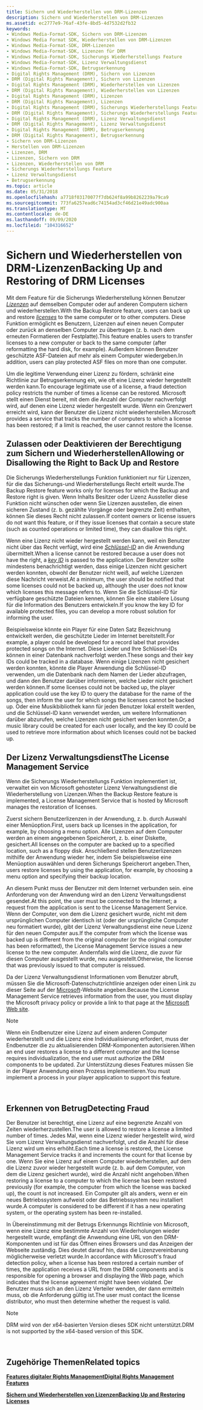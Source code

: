 ```yaml
---
title: Sichern und Wiederherstellen von DRM-Lizenzen
description: Sichern und Wiederherstellen von DRM-Lizenzen
ms.assetid: ec2777e9-76af-43fe-8bd5-4d7532d2fb32
keywords:
- Windows Media-Format-SDK, Sichern von DRM-Lizenzen
- Windows Media Format SDK, Wiederherstellen von DRM-Lizenzen
- Windows Media-Format-SDK, DRM-Lizenzen
- Windows Media-Format-SDK, Lizenzen für DRM
- Windows Media-Format-SDK, Sicherungs Wiederherstellungs Feature
- Windows Media-Format-SDK, Lizenz Verwaltungsdienst
- Windows Media-Format-SDK, Betrugserkennung
- Digital Rights Management (DRM), Sichern von Lizenzen
- DRM (Digital Rights Management), Sichern von Lizenzen
- Digital Rights Management (DRM), Wiederherstellen von Lizenzen
- DRM (Digital Rights Management), Wiederherstellen von Lizenzen
- Digital Rights Management (DRM), Lizenzen
- DRM (Digital Rights Management), Lizenzen
- Digital Rights Management (DRM), Sicherungs Wiederherstellungs Feature
- DRM (Digital Rights Management), Sicherungs Wiederherstellungs Feature
- Digital Rights Management (DRM), Lizenz Verwaltungsdienst
- DRM (Digital Rights Management), Lizenz Verwaltungsdienst
- Digital Rights Management (DRM), Betrugserkennung
- DRM (Digital Rights Management), Betrugserkennung
- Sichern von DRM-Lizenzen
- Herstellen von DRM-Lizenzen
- Lizenzen, DRM
- Lizenzen, Sichern von DRM
- Lizenzen, Wiederherstellen von DRM
- Sicherungs Wiederherstellungs Feature
- Lizenz Verwaltungsdienst
- Betrugserkennung
ms.topic: article
ms.date: 05/31/2018
ms.openlocfilehash: a7718f03170077f7db624f8a99b8262239a79ca9
ms.sourcegitcommit: 773fa6257ead6c74154ad3cf46d21e49adc900aa
ms.translationtype: MT
ms.contentlocale: de-DE
ms.lasthandoff: 09/09/2020
ms.locfileid: "104316652"
---
```

# <a name="backing-up-and-restoring-of-drm-licenses"></a><span data-ttu-id="bcc03-130">Sichern und Wiederherstellen von DRM-Lizenzen</span><span class="sxs-lookup"><span data-stu-id="bcc03-130">Backing Up and Restoring of DRM Licenses</span></span>

<span data-ttu-id="bcc03-131">Mit dem Feature für die Sicherungs Wiederherstellung können Benutzer [*Lizenzen*](wmformat-glossary.md) auf demselben Computer oder auf anderen Computern sichern und wiederherstellen.</span><span class="sxs-lookup"><span data-stu-id="bcc03-131">With the Backup Restore feature, users can back up and restore [*licenses*](wmformat-glossary.md) to the same computer or to other computers.</span></span> <span data-ttu-id="bcc03-132">Diese Funktion ermöglicht es Benutzern, Lizenzen auf einen neuen Computer oder zurück an denselben Computer zu übertragen (z. b. nach dem erneuten Formatieren der Festplatte).</span><span class="sxs-lookup"><span data-stu-id="bcc03-132">This feature enables users to transfer licenses to a new computer or back to the same computer (after reformatting the hard disk, for example).</span></span> <span data-ttu-id="bcc03-133">Außerdem können Benutzer geschützte ASF-Dateien auf mehr als einem Computer wiedergeben.</span><span class="sxs-lookup"><span data-stu-id="bcc03-133">In addition, users can play protected ASF files on more than one computer.</span></span>

<span data-ttu-id="bcc03-134">Um die legitime Verwendung einer Lizenz zu fördern, schränkt eine Richtlinie zur Betrugserkennung ein, wie oft eine Lizenz wieder hergestellt werden kann.</span><span class="sxs-lookup"><span data-stu-id="bcc03-134">To encourage legitimate use of a license, a fraud detection policy restricts the number of times a license can be restored.</span></span> <span data-ttu-id="bcc03-135">Microsoft stellt einen Dienst bereit, mit dem die Anzahl der Computer nachverfolgt wird, auf denen eine Lizenz wieder hergestellt wurde. Wenn ein Grenzwert erreicht wird, kann der Benutzer die Lizenz nicht wiederherstellen.</span><span class="sxs-lookup"><span data-stu-id="bcc03-135">Microsoft provides a service that tracks the number of computers to which a license has been restored; if a limit is reached, the user cannot restore the license.</span></span>

## <a name="allowing-or-disallowing-the-right-to-back-up-and-restore"></a><span data-ttu-id="bcc03-136">Zulassen oder Deaktivieren der Berechtigung zum Sichern und Wiederherstellen</span><span class="sxs-lookup"><span data-stu-id="bcc03-136">Allowing or Disallowing the Right to Back Up and Restore</span></span>

<span data-ttu-id="bcc03-137">Die Sicherungs Wiederherstellungs Funktion funktioniert nur für Lizenzen, für die das Sicherungs-und Wiederherstellungs Recht erteilt wurde.</span><span class="sxs-lookup"><span data-stu-id="bcc03-137">The Backup Restore feature works only for licenses for which the Backup and Restore right is given.</span></span> <span data-ttu-id="bcc03-138">Wenn Inhalts Besitzer oder Lizenz Aussteller diese Funktion nicht wünschen oder wenn Sie Lizenzen ausstellen, die einen sicheren Zustand (z. b. gezählte Vorgänge oder begrenzte Zeit) enthalten, können Sie dieses Recht nicht zulassen.</span><span class="sxs-lookup"><span data-stu-id="bcc03-138">If content owners or license issuers do not want this feature, or if they issue licenses that contain a secure state (such as counted operations or limited time), they can disallow this right.</span></span>

<span data-ttu-id="bcc03-139">Wenn eine Lizenz nicht wieder hergestellt werden kann, weil ein Benutzer nicht über das Recht verfügt, wird eine [*Schlüssel-ID*](wmformat-glossary.md) an die Anwendung übermittelt.</span><span class="sxs-lookup"><span data-stu-id="bcc03-139">When a license cannot be restored because a user does not have the right, a [*key ID*](wmformat-glossary.md) is passed to the application.</span></span> <span data-ttu-id="bcc03-140">Der Benutzer sollte mindestens benachrichtigt werden, dass einige Lizenzen nicht gesichert werden konnten, obwohl der Benutzer nicht weiß, auf welche Lizenzen diese Nachricht verweist.</span><span class="sxs-lookup"><span data-stu-id="bcc03-140">At a minimum, the user should be notified that some licenses could not be backed up, although the user does not know which licenses this message refers to.</span></span> <span data-ttu-id="bcc03-141">Wenn Sie die Schlüssel-ID für verfügbare geschützte Dateien kennen, können Sie eine stabilere Lösung für die Information des Benutzers entwickeln.</span><span class="sxs-lookup"><span data-stu-id="bcc03-141">If you know the key ID for available protected files, you can develop a more robust solution for informing the user.</span></span>

<span data-ttu-id="bcc03-142">Beispielsweise könnte ein Player für eine Daten Satz Bezeichnung entwickelt werden, die geschützte Lieder im Internet bereitstellt.</span><span class="sxs-lookup"><span data-stu-id="bcc03-142">For example, a player could be developed for a record label that provides protected songs on the Internet.</span></span> <span data-ttu-id="bcc03-143">Diese Lieder und Ihre Schlüssel-IDs können in einer Datenbank nachverfolgt werden.</span><span class="sxs-lookup"><span data-stu-id="bcc03-143">These songs and their key IDs could be tracked in a database.</span></span> <span data-ttu-id="bcc03-144">Wenn einige Lizenzen nicht gesichert werden konnten, könnte die Player Anwendung die Schlüssel-ID verwenden, um die Datenbank nach dem Namen der Lieder abzufragen, und dann den Benutzer darüber informieren, welche Lieder nicht gesichert werden können.</span><span class="sxs-lookup"><span data-stu-id="bcc03-144">If some licenses could not be backed up, the player application could use the key ID to query the database for the name of the songs, then inform the user for which songs the licenses cannot be backed up.</span></span> <span data-ttu-id="bcc03-145">Oder eine Musikbibliothek kann für jeden Benutzer lokal erstellt werden, und die Schlüssel-ID kann verwendet werden, um weitere Informationen darüber abzurufen, welche Lizenzen nicht gesichert werden konnten.</span><span class="sxs-lookup"><span data-stu-id="bcc03-145">Or, a music library could be created for each user locally, and the key ID could be used to retrieve more information about which licenses could not be backed up.</span></span>

## <a name="the-license-management-service"></a><span data-ttu-id="bcc03-146">Der Lizenz Verwaltungsdienst</span><span class="sxs-lookup"><span data-stu-id="bcc03-146">The License Management Service</span></span>

<span data-ttu-id="bcc03-147">Wenn die Sicherungs Wiederherstellungs Funktion implementiert ist, verwaltet ein von Microsoft gehosteter Lizenz Verwaltungsdienst die Wiederherstellung von Lizenzen.</span><span class="sxs-lookup"><span data-stu-id="bcc03-147">When the Backup Restore feature is implemented, a License Management Service that is hosted by Microsoft manages the restoration of licenses.</span></span>

<span data-ttu-id="bcc03-148">Zuerst sichern Benutzerlizenzen in der Anwendung, z. b. durch Auswahl einer Menüoption.</span><span class="sxs-lookup"><span data-stu-id="bcc03-148">First, users back up licenses in the application, for example, by choosing a menu option.</span></span> <span data-ttu-id="bcc03-149">Alle Lizenzen auf dem Computer werden an einem angegebenen Speicherort, z. b. einer Diskette, gesichert.</span><span class="sxs-lookup"><span data-stu-id="bcc03-149">All licenses on the computer are backed up to a specified location, such as a floppy disk.</span></span> <span data-ttu-id="bcc03-150">Anschließend stellen Benutzerlizenzen mithilfe der Anwendung wieder her, indem Sie beispielsweise eine Menüoption auswählen und deren Sicherungs Speicherort angeben.</span><span class="sxs-lookup"><span data-stu-id="bcc03-150">Then, users restore licenses by using the application, for example, by choosing a menu option and specifying their backup location.</span></span>

<span data-ttu-id="bcc03-151">An diesem Punkt muss der Benutzer mit dem Internet verbunden sein. eine Anforderung von der Anwendung wird an den Lizenz Verwaltungsdienst gesendet.</span><span class="sxs-lookup"><span data-stu-id="bcc03-151">At this point, the user must be connected to the Internet; a request from the application is sent to the License Management Service.</span></span> <span data-ttu-id="bcc03-152">Wenn der Computer, von dem die Lizenz gesichert wurde, nicht mit dem ursprünglichen Computer identisch ist (oder der ursprüngliche Computer neu formatiert wurde), gibt der Lizenz Verwaltungsdienst eine neue Lizenz für den neuen Computer aus.</span><span class="sxs-lookup"><span data-stu-id="bcc03-152">If the computer from which the license was backed up is different from the original computer (or the original computer has been reformatted), the License Management Service issues a new license to the new computer.</span></span> <span data-ttu-id="bcc03-153">Andernfalls wird die Lizenz, die zuvor für diesen Computer ausgestellt wurde, neu ausgestellt.</span><span class="sxs-lookup"><span data-stu-id="bcc03-153">Otherwise, the license that was previously issued to that computer is reissued.</span></span>

<span data-ttu-id="bcc03-154">Da der Lizenz Verwaltungsdienst Informationen vom Benutzer abruft, müssen Sie die Microsoft-Datenschutzrichtlinie anzeigen oder einen Link zu dieser Seite auf der [Microsoft](https://www.microsoft.com/licensing/default)-Website angeben.</span><span class="sxs-lookup"><span data-stu-id="bcc03-154">Because the License Management Service retrieves information from the user, you must display the Microsoft privacy policy or provide a link to that page at the [Microsoft Web site](https://www.microsoft.com/licensing/default).</span></span>

> [!Note]  
> <span data-ttu-id="bcc03-155">Wenn ein Endbenutzer eine Lizenz auf einem anderen Computer wiederherstellt und die Lizenz eine Individualisierung erfordert, muss der Endbenutzer die zu aktualisierenden DRM-Komponenten autorisieren.</span><span class="sxs-lookup"><span data-stu-id="bcc03-155">When an end user restores a license to a different computer and the license requires individualization, the end user must authorize the DRM components to be updated.</span></span> <span data-ttu-id="bcc03-156">Zur Unterstützung dieses Features müssen Sie in der Player Anwendung einen Prozess implementieren.</span><span class="sxs-lookup"><span data-stu-id="bcc03-156">You must implement a process in your player application to support this feature.</span></span>

 

## <a name="detecting-fraud"></a><span data-ttu-id="bcc03-157">Erkennen von Betrug</span><span class="sxs-lookup"><span data-stu-id="bcc03-157">Detecting Fraud</span></span>

<span data-ttu-id="bcc03-158">Der Benutzer ist berechtigt, eine Lizenz auf eine begrenzte Anzahl von Zeiten wiederherzustellen.</span><span class="sxs-lookup"><span data-stu-id="bcc03-158">The user is allowed to restore a license a limited number of times.</span></span> <span data-ttu-id="bcc03-159">Jedes Mal, wenn eine Lizenz wieder hergestellt wird, wird Sie vom Lizenz Verwaltungsdienst nachverfolgt, und die Anzahl für diese Lizenz wird um eins erhöht.</span><span class="sxs-lookup"><span data-stu-id="bcc03-159">Each time a license is restored, the License Management Service tracks it and increments the count for that license by one.</span></span> <span data-ttu-id="bcc03-160">Wenn Sie eine Lizenz auf einem Computer wiederherstellen, auf dem die Lizenz zuvor wieder hergestellt wurde (z. b. auf dem Computer, von dem die Lizenz gesichert wurde), wird die Anzahl nicht angehoben.</span><span class="sxs-lookup"><span data-stu-id="bcc03-160">When restoring a license to a computer to which the license has been restored previously (for example, the computer from which the license was backed up), the count is not increased.</span></span> <span data-ttu-id="bcc03-161">Ein Computer gilt als anders, wenn er ein neues Betriebssystem aufweist oder das Betriebssystem neu installiert wurde.</span><span class="sxs-lookup"><span data-stu-id="bcc03-161">A computer is considered to be different if it has a new operating system, or the operating system has been re-installed.</span></span>

<span data-ttu-id="bcc03-162">In Übereinstimmung mit der Betrugs Erkennungs Richtlinie von Microsoft, wenn eine Lizenz eine bestimmte Anzahl von Wiederholungen wieder hergestellt wurde, empfängt die Anwendung eine URL von den DRM-Komponenten und ist für das Öffnen eines Browsers und das Anzeigen der Webseite zuständig. Dies deutet darauf hin, dass die Lizenzvereinbarung möglicherweise verletzt wurde.</span><span class="sxs-lookup"><span data-stu-id="bcc03-162">In accordance with Microsoft's fraud detection policy, when a license has been restored a certain number of times, the application receives a URL from the DRM components and is responsible for opening a browser and displaying the Web page, which indicates that the license agreement might have been violated.</span></span> <span data-ttu-id="bcc03-163">Der Benutzer muss sich an den Lizenz Verteiler wenden, der dann ermitteln muss, ob die Anforderung gültig ist.</span><span class="sxs-lookup"><span data-stu-id="bcc03-163">The user must contact the license distributor, who must then determine whether the request is valid.</span></span>

> [!Note]  
> <span data-ttu-id="bcc03-164">DRM wird von der x64-basierten Version dieses SDK nicht unterstützt.</span><span class="sxs-lookup"><span data-stu-id="bcc03-164">DRM is not supported by the x64-based version of this SDK.</span></span>

 

## <a name="related-topics"></a><span data-ttu-id="bcc03-165">Zugehörige Themen</span><span class="sxs-lookup"><span data-stu-id="bcc03-165">Related topics</span></span>

<dl> <dt>

[<span data-ttu-id="bcc03-166">**Features digitaler Rights Management**</span><span class="sxs-lookup"><span data-stu-id="bcc03-166">**Digital Rights Management Features**</span></span>](digital-rights-management-features.md)
</dt> <dt>

[<span data-ttu-id="bcc03-167">**Sichern und Wiederherstellen von Lizenzen**</span><span class="sxs-lookup"><span data-stu-id="bcc03-167">**Backing Up and Restoring Licenses**</span></span>](backing-up-and-restoring-licenses.md)
</dt> </dl>

 

 




